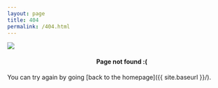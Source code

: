 ```yaml
---
layout: page
title: 404
permalink: /404.html
---
```


<style type="text/css" media="screen">
  .container {
  margin: 0 auto;
  max-width: 740px;
  padding: 0 10px;
  width: 100%;
  display: flex;
  flex-direction: column;
  flex-grow: 1;
  text-align: center;
  }
  h1 {
    margin: 30px 0;
    font-size: 5em;
    line-height: 1;
    letter-spacing: -1px;
  }
</style>
<img src="https://images.squarespace-cdn.com/content/v1/51cdafc4e4b09eb676a64e68/1470175715831-NUJOMI6VW13ZNT1MI0VB/image-asset.jpeg?format=750w">
<div class="container">
  <h4><strong> Page not found :(</strong></h4>
</div>
You can try again by going [back to the homepage]({{ site.baseurl }}/).
